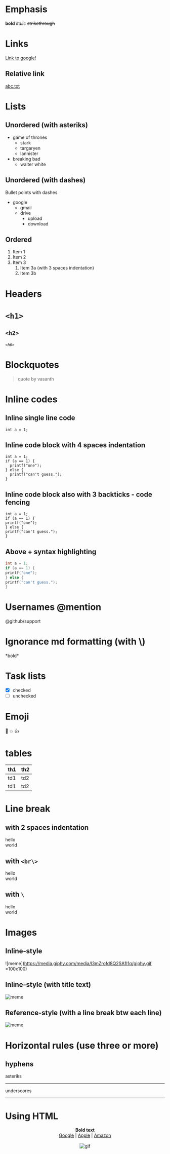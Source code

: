 # Emphasis

**bold**
*italic*
~~strikethrough~~

# Links

[Link to google!](http://google.com)

## Relative link

[abc.txt](/abc.txt/)

# Lists

## Unordered (with asteriks)

* game of thrones
  * stark
  * targaryen
  * lannister
* breaking bad
  * walter white

## Unordered (with dashes)  

Bullet points with dashes
- google
  - gmail
  - drive
    - upload
    - download

## Ordered

1. Item 1
1. Item 2
1. Item 3
   1. Item 3a (with 3 spaces indentation)
   1. Item 3b

# Headers

# `<h1>`
## `<h2>`
###### `<h6>`

# Blockquotes

> quote
> by vasanth

# Inline codes

## Inline single line code
`int a = 1;`

## Inline code block with 4 spaces indentation
    int a = 1;
    if (a == 1) {
      printf("one");
    } else {
      printf("can't guess.");
    }

## Inline code block also with 3 backticks - code fencing
```
int a = 1;
if (a == 1) {
printf("one");
} else {
printf("can't guess.");
}
```

## Above + syntax highlighting
```c
int a = 1;
if (a == 1) {
printf("one");
} else {
printf("can't guess.");
}
```
# Usernames \@mention

@github/support

# Ignorance md formatting (with \\)

\*bold\*

# Task lists

- [x] checked
- [ ] unchecked

# Emoji

:camel:
:boom:
:+1:

# tables

th1 | th2
--- | ---
td1 | td2
td1 | td2

# Line break

## with 2 spaces indentation

hello  
world

## with `<br\>`

hello<br/> 
world

## with `\`

hello  
world

# Images

## Inline-style

![meme](https://media.giphy.com/media/l3mZrofd8Q2SA1I1q/giphy.gif =100x100)

## Inline-style (with title text)

![meme](https://media.giphy.com/media/l3mZrofd8Q2SA1I1q/giphy.gif "title text")

## Reference-style (with a line break btw each line)

![meme][logo]

[logo]: https://media.giphy.com/media/l3mZrofd8Q2SA1I1q/giphy.gif "title text"

# Horizontal rules (use three or more)

hyphens
---
asteriks
***
underscores
___

# Using HTML

<p align="center">
  <b>Bold text</b>
  <br/>
  <a href="http://google.com">Google</a> |
  <a href="http://apple.com">Apple</a> |
  <a href="http://amazon.com">Amazon</a>
  <br/><br/>
  <img src="https://media.giphy.com/media/l3mZrofd8Q2SA1I1q/giphy.gif" alt="gif">
</p>